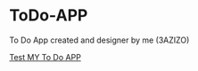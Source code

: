 # ToDo-APP
To Do App created and designer by me (3AZIZO)

[Test MY To Do APP](https://3azizo.github.io/ToDO-APP/)
